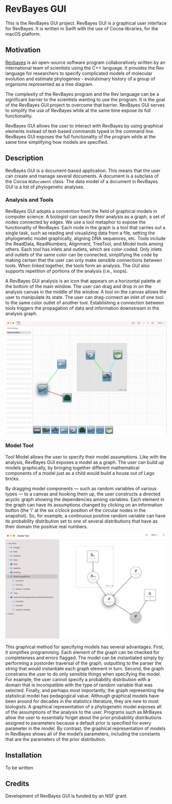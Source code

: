 #  RevBayes GUI


This is the RevBayes GUI project. RevBayes GUI is a graphical user interface for RevBayes. It is written in Swift with the use of Cocoa libraries, for the macOS platform.

## Motivation

[Revbayes](https://revbayes.github.io) is an open-source software program collaboratively written by an international team of scientists using the C++ language. It provides the Rev language for researchers to specify complicated models of molecular evolution and estimate phylogenies - evolutionary history of a group of organisms represented as a tree diagram.

The complexity of the RevBayes program and the Rev language can be a significant barrier to the scientists wanting to use the program. It is the goal of the RevBayes GUI project to overcome that barrier. RevBayes GUI serves to simplify the use of RevBayes while at the same time expose its full functionality.

RevBayes GUI allows the user to interact with RevBayes by using graphical elements instead of text-based commands typed in the command line. RevBayes GUI exposes the full functionality of the program while at the same time simplifying how models are specified.

## Description

RevBayes GUI is a document-based application. This means that the user can create and manage several documents. A document is a subclass of the Cocoa `NSDocument` class. The data model of a document in RevBayes GUI is a list of phylogenetic analyses. 

### Analysis and Tools

RevBayes GUI adopts a convention from the field of graphical models in computer science. A biologist can specify their analysis as a graph, a set of nodes connected by edges. We use a tool metaphor to expose the functionality of RevBayes. Each node in the graph is a tool that carries out a single task, such as reading and visualizing data from a file, setting the phylogenetic model graphically, aligning DNA sequences, etc. Tools include the ReadData, ReadNumbers, Alignment, TreeTool, and Model tools among others. Each tool has inlets and outlets, which are color-coded. Only inlets and outlets of the same color can be connected, simplifying the code by making certain that the user can only make sensible connections between tools. When linked together, the tools form an analysis. The GUI also supports repetition of portions of the analysis (i.e., loops).

A RevBayes GUI analysis is an icon that appears on a horizontal palette at the bottom of the main window. The user can drag and drop in on the analysis canvas in the middle of the window. A tool on the canvas allows the user to manipulate its state. The user can drag-connect an inlet of one tool to the same color outlet of another tool. Establishing a connection between tools triggers the propagation of data and information downstream in the analysis graph.

![Analysis Window](macgui/screenshots/analysis_window.png)

### Model Tool

Tool Model allows the user to specify their model assumptions. Like with the analysis, RevBayes GUI exposes a model as a graph. The user can build up models graphically, by bringing together different mathematical components of a model just as a child would build a house out of Lego bricks. 

By dragging model components — such as random variables of various types — to a canvas and hooking them up, the user constructs a directed acyclic graph showing the dependencies among variables. Each element in the graph can have its assumptions changed by clicking on an information button (the ‘i’ at the six o’clock position of the circular nodes in the snapshot). So, for example, a continuous positive random variable can have its probability distribution set to one of several distributions that have as their domain the positive real numbers. 

![Model Canvas](    macgui/screenshots/model_canvas.png)

This graphical method for specifying models has several advantages. First, it simplifies programming. Each element of the graph can be checked for completeness and errors flagged. The model can be instantiated simply by performing a postorder traversal of the graph, outputting to the parser the string that would instantiate each graph element in turn. Second, the graph constrains the user to do only sensible things when specifying the model. For example, the user cannot specify a probability distribution with a domain that is incompatible with the type of random variable that was selected. Finally, and perhaps most importantly, the graph representing the statistical model has pedagogical value. Although graphical models have been around for decades in the statistics literature, they are new to most biologists. A graphical representation of a phylogenetic model exposes all of the assumptions of the analysis to the user. Programs such as MrBayes allow the user to essentially forget about the prior probability distributions assigned to parameters because a default prior is specified for every parameter in the model. By contrast, the graphical representation of models in RevBayes shows all of the model’s parameters, including the constants that are the parameters of the prior distribution.


## Installation

To be written

## Credits

Development of RevBayes GUI is funded by an NSF grant.





